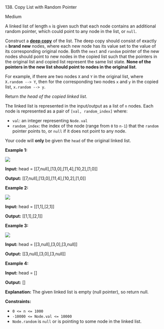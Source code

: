 ﻿138\. Copy List with Random Pointer

Medium

A linked list of length `n` is given such that each node contains an additional random pointer, which could point to any node in the list, or `null`.

Construct a [**deep copy**](https://en.wikipedia.org/wiki/Object_copying#Deep_copy) of the list. The deep copy should consist of exactly `n` **brand new** nodes, where each new node has its value set to the value of its corresponding original node. Both the `next` and `random` pointer of the new nodes should point to new nodes in the copied list such that the pointers in the original list and copied list represent the same list state. **None of the pointers in the new list should point to nodes in the original list**.

For example, if there are two nodes `X` and `Y` in the original list, where `X.random --> Y`, then for the corresponding two nodes `x` and `y` in the copied list, `x.random --> y`.

Return _the head of the copied linked list_.

The linked list is represented in the input/output as a list of `n` nodes. Each node is represented as a pair of `[val, random_index]` where:

*   `val`: an integer representing `Node.val`
*   `random_index`: the index of the node (range from `0` to `n-1`) that the `random` pointer points to, or `null` if it does not point to any node.

Your code will **only** be given the `head` of the original linked list.

**Example 1:**

![](https://assets.leetcode.com/uploads/2019/12/18/e1.png)

**Input:** head = \[\[7,null\],\[13,0\],\[11,4\],\[10,2\],\[1,0\]\]

**Output:** \[\[7,null\],\[13,0\],\[11,4\],\[10,2\],\[1,0\]\] 

**Example 2:**

![](https://assets.leetcode.com/uploads/2019/12/18/e2.png)

**Input:** head = \[\[1,1\],\[2,1\]\]

**Output:** \[\[1,1\],\[2,1\]\] 

**Example 3:**

**![](https://assets.leetcode.com/uploads/2019/12/18/e3.png)**

**Input:** head = \[\[3,null\],\[3,0\],\[3,null\]\]

**Output:** \[\[3,null\],\[3,0\],\[3,null\]\] 

**Example 4:**

**Input:** head = \[\]

**Output:** \[\]

**Explanation:** The given linked list is empty (null pointer), so return null. 

**Constraints:**

*   `0 <= n <= 1000`
*   `-10000 <= Node.val <= 10000`
*   `Node.random` is `null` or is pointing to some node in the linked list.
